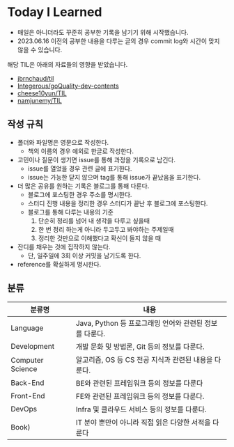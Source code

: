 # Today I Learned

- 매일은 아니더라도 꾸준히 공부한 기록을 남기기 위해 시작했습니다.
- 2023.06.16 이전의 공부한 내용을 다루는 글의 경우 commit log와 시간이 맞지 않을 수 있습니다.

해당 TIL은 아래의 자료들의 영향을 받았습니다.
- [jbrnchaud/til](https://github.com/jbranchaud/til)
- [Integerous/goQuality-dev-contents](https://github.com/Integerous/goQuality-dev-contents)
- [cheese10yun/TIL](https://github.com/cheese10yun/TIL)
- [namjunemy/TIL](https://github.com/namjunemy/TIL)

## 작성 규칙
- 폴더와 파일명은 영문으로 작성한다.
  - 책의 이름의 경우 예외로 한글로 작성한다.
- 고민이나 질문이 생기면 issue를 통해 과정을 기록으로 남긴다.
  - issue를 열었을 경우 관련 글에 표기한다.
  - issue는 가능한 닫지 않으며 tag를 통해 issue가 끝났음을 표기한다.
- 더 많은 공유를 원하는 기록은 블로그를 통해 다룬다.
  - 블로그에 포스팅한 경우 주소를 명시한다.
  - 스터디 진행 내용을 정리한 경우 스터디가 끝난 후 블로그에 포스팅한다.
  - 블로그를 통해 다루는 내용의 기준
    1. 단순히 정리를 넘어 내 생각을 다루고 싶을때
    2. 한 번 정리 하는게 아니라 두고두고 봐야하는 주제일때
    3. 정리한 것만으로 이해했다고 확신이 들지 않을 때
- 잔디를 채우는 것에 집작하지 않는다.
  - 단, 일주일에 3회 이상 커밋을 남기도록 한다.
- reference를 확실하게 명시한다.

## 분류

|분류명|내용|
|---|---|
|Language|Java, Python 등 프로그래밍 언어와 관련된 정보를 다룬다.|
|Development|개발 문화 및 방법론, Git 등의 정보를 다룬다.|
|Computer Science|알고리즘, OS 등 CS 전공 지식과 관련된 내용을 다룬다.|
|Back-End|BE와 관련된 프레임워크 등의 정보를 다룬다|
|Front-End|FE와 관련된 프레임워크 등의 정보를 다룬다.|
|DevOps|Infra 및 클라우드 서비스 등의 정보를 다룬다.|
|Book)|IT 분야 뿐만이 아니라 직접 읽은 다양한 서적을 다룬다|